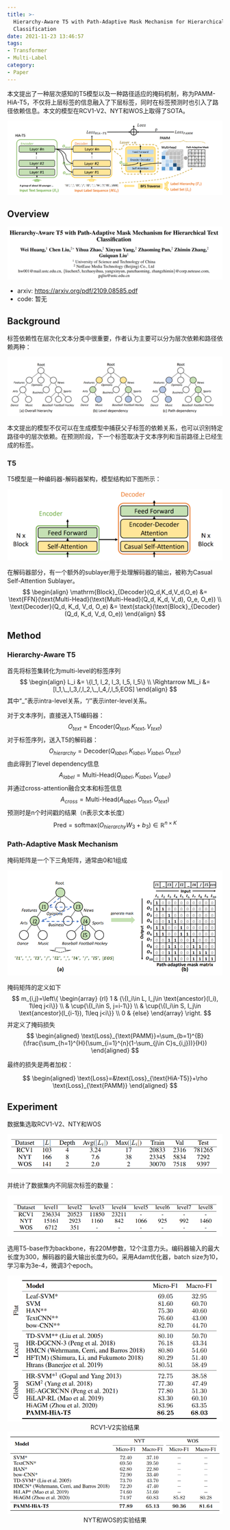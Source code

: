 ```yaml
---
title: >-
  Hierarchy-Aware T5 with Path-Adaptive Mask Mechanism for Hierarchical Text
  Classification
date: 2021-11-23 13:46:57
tags:
- Transformer
- Multi-Label
category:
- Paper
---
```


本文提出了一种层次感知的T5模型以及一种路径适应的掩码机制，称为PAMM-HiA-T5，不仅将上层标签的信息融入了下层标签，同时在标签预测时也引入了路径依赖信息。本文的模型在RCV1-V2、NYT和WOS上取得了SOTA。

<img src="Hierarchy-Aware-T5-with-Path-Adaptive-Mask-Mechanism-for-Hierarchical-Text-Classification/image-20211123135058290.png" alt="image-20211123135058290" style="zoom:67%;" />

<!--more-->

## Overview

<img src="Hierarchy-Aware-T5-with-Path-Adaptive-Mask-Mechanism-for-Hierarchical-Text-Classification/image-20211123134904566.png" alt="image-20211123134904566" style="zoom:67%;" />

- arxiv: https://arxiv.org/pdf/2109.08585.pdf
- code: 暂无

## Background

标签依赖性在层次化文本分类中很重要，作者认为主要可以分为层次依赖和路径依赖两种：

<img src="Hierarchy-Aware-T5-with-Path-Adaptive-Mask-Mechanism-for-Hierarchical-Text-Classification/image-20211123140332274.png" alt="image-20211123140332274" style="zoom:67%;" />

本文提出的模型不仅可以在生成模型中捕获父子标签的依赖关系，也可以识别特定路径中的层次依赖。在预测阶段，下一个标签取决于文本序列和当前路径上已经生成的标签。

### T5

T5模型是一种编码器-解码器架构，模型结构如下图所示：

<img src="Hierarchy-Aware-T5-with-Path-Adaptive-Mask-Mechanism-for-Hierarchical-Text-Classification/image-20211123140806474.png" alt="image-20211123140806474" style="zoom: 67%;" />

在解码器部分，有一个额外的sublayer用于处理解码器的输出，被称为Casual Self-Attention Sublayer。
$$
\begin{align}
\mathrm{Block}_{Decoder}(Q_d,K_d,V_d,O_e)
&= \text{FFN}(\text{Multi-Head}(\text{Multi-Head}(Q_d, K_d, V_d), O_e, O_e)) \\
\text{Decoder}(Q_d, K_d, V_d, O_e)
&= \text{stack}(\text{Block}_{Decoder}(Q_d, K_d, V_d, O_e))
\end{align}
$$

## Method

### Hierarchy-Aware T5

首先将标签集转化为multi-level的标签序列
$$
\begin{align}
L_i &= \{l_1, l_2, l_3, l_5, l_5\} \\ 
\Rightarrow ML_i &= [l_1,\_,l_3,/,l_2,\_,l_4,/,l_5,EOS]
\end{align}
$$
其中“_”表示intra-level关系，“/”表示inter-level关系。

对于文本序列，直接送入T5编码器：
$$
O_{text} = \text{Encoder}(Q_{text},K_{text},V_{text})
$$
对于标签序列，送入T5的解码器：
$$
O_{hierarchy} = \text{Decoder}(Q_{label},K_{label},V_{label},O_{text})
$$
由此得到了level dependency信息
$$
A_{label} = \text{Multi-Head}(Q_{label},K_{label},V_{label})
$$
并通过cross-attention融合文本和标签信息
$$
A_{cross} = \text{Multi-Head}(A_{label}, O_{text}, O_{text})
$$
预测时是n个时间戳的结果（n表示文本长度）
$$
\text{Pred} = \text{softmax}(O_{hierarchy}W_3+b_3)\in\mathbb{R}^{n\times K}
$$

### Path-Adaptive Mask Mechanism

掩码矩阵是一个下三角矩阵，通常由0和1组成

<img src="Hierarchy-Aware-T5-with-Path-Adaptive-Mask-Mechanism-for-Hierarchical-Text-Classification/image-20211123144409350.png" alt="image-20211123144409350" style="zoom:67%;" />

掩码矩阵的定义如下
$$
m_{i,j}=\left\{
\begin{array}
    {rl}
    1  & {\{I_i\in L, I_j\in \text{ancestor}(I_i), 1\leq j<i\}} \\
    &  \cup{\{I_i\in S, j=i-1\}} \\
    &  \cup{\{I_i\in S, I_j\in \text{ancestor}(I_{i-1}), 1\leq j<i\}} \\
    0  & {else}
\end{array} \right.
$$
并定义了掩码损失
$$
\begin{aligned}
\text{Loss}_{\text{PAMM}}=\sum_{b=1}^{B}(\frac{\sum_{h=1}^{H}(\sum_{i=1}^{n}(1-\sum_{j\in C}s_{i,j}))}{H})
\end{aligned}
$$

最终的损失是两者加权：

$$
\begin{aligned}
    \text{Loss}=&\text{Loss}_{\text{HiA-T5}}+\rho \text{Loss}_{\text{PAMM}}
\end{aligned}
$$

## Experiment

数据集选取RCV1-V2、NTY和WOS

<img src="Hierarchy-Aware-T5-with-Path-Adaptive-Mask-Mechanism-for-Hierarchical-Text-Classification/image-20211123141604818.png" alt="image-20211123141604818" style="zoom:67%;" />

并统计了数据集内不同层次标签的数量：

<img src="Hierarchy-Aware-T5-with-Path-Adaptive-Mask-Mechanism-for-Hierarchical-Text-Classification/image-20211123141625514.png" alt="image-20211123141625514" style="zoom:67%;" />

选用T5-base作为backbone，有220M参数，12个注意力头。编码器输入的最大长度为300，解码器的最大输出长度为60。采用Adam优化器，batch size为10，学习率为3e-4，微调3个epoch。

<img src="Hierarchy-Aware-T5-with-Path-Adaptive-Mask-Mechanism-for-Hierarchical-Text-Classification/image-20211123141847051.png" alt="image-20211123141847051" style="zoom:67%;" />

<center>RCV1-V2实验结果</center>

<img src="Hierarchy-Aware-T5-with-Path-Adaptive-Mask-Mechanism-for-Hierarchical-Text-Classification/image-20211123141920675.png" alt="image-20211123141920675" style="zoom:67%;" />

<center>NYT和WOS的实验结果</center>

